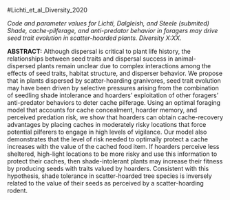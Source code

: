 #Lichti_et_al_Diversity_2020

*Code and parameter values for Lichti, Dalgleish, and Steele (submited) *Shade, cache-pilferage, and anti-predator behavior in foragers may drive seed trait evolution in scatter-hoarded plants.* Diversity X:XX.*


**ABSTRACT:** Although dispersal is critical to plant life history, the relationships between seed traits and dispersal success in animal-dispersed plants remain unclear due to complex interactions among the effects of seed traits, habitat structure, and disperser behavior.  We propose that in plants dispersed by scatter-hoarding granivores, seed trait evolution may have been driven by selective pressures arising from the combination of seedling shade intolerance and hoarders’ exploitation of other foragers’ anti-predator behaviors to deter cache pilferage.  Using an optimal foraging model that accounts for cache concealment, hoarder memory, and perceived predation risk, we show that hoarders can obtain cache-recovery advantages by placing caches in moderately risky locations that force potential pilferers to engage in high levels of vigilance. Our model also demonstrates that the level of risk needed to optimally protect a cache increases with the value of the cached food item. If hoarders perceive less sheltered, high-light locations to be more risky and use this information to protect their caches, then shade-intolerant plants may increase their fitness by producing seeds with traits valued by hoarders.  Consistent with this hypothesis, shade tolerance in scatter-hoarded tree species is inversely related to the value of their seeds as perceived by a scatter-hoarding rodent. 
